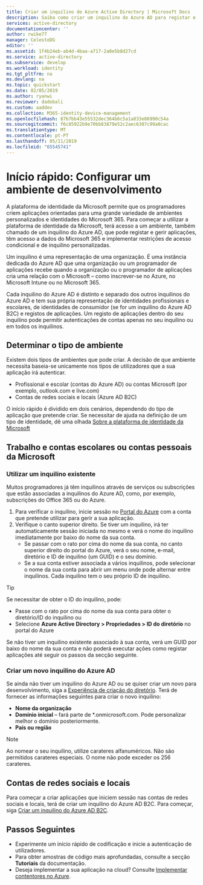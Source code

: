 ```yaml
---
title: Criar um inquilino do Azure Active Directory | Microsoft Docs
description: Saiba como criar um inquilino do Azure AD para registar e criar aplicações.
services: active-directory
documentationcenter: ''
author: rwike77
manager: CelesteDG
editor: ''
ms.assetid: 1f4b24eb-ab4d-4baa-a717-2a0e5b8d27cd
ms.service: active-directory
ms.subservice: develop
ms.workload: identity
ms.tgt_pltfrm: na
ms.devlang: na
ms.topic: quickstart
ms.date: 02/05/2019
ms.author: ryanwi
ms.reviewer: dadobali
ms.custom: aaddev
ms.collection: M365-identity-device-management
ms.openlocfilehash: 87b7bb43e55532dec364b6c5a1a833e86990c54a
ms.sourcegitcommit: f6c85922b9e70bb83879e52c2aec6307c99a0cac
ms.translationtype: MT
ms.contentlocale: pt-PT
ms.lasthandoff: 05/11/2019
ms.locfileid: "65545741"
---
```

# <a name="quickstart-set-up-a-dev-environment"></a>Início rápido: Configurar um ambiente de desenvolvimento

A plataforma de identidade da Microsoft permite que os programadores criem aplicações orientadas para uma grande variedade de ambientes personalizados e identidades do Microsoft 365. Para começar a utilizar a plataforma de identidade da Microsoft, terá acesso a um ambiente, também chamado de um inquilino do Azure AD, que pode registar e gerir aplicações, têm acesso a dados do Microsoft 365 e implementar restrições de acesso condicional e de inquilino personalizadas.

Um inquilino é uma representação de uma organização. É uma instância dedicada do Azure AD que uma organização ou um programador de aplicações recebe quando a organização ou o programador de aplicações cria uma relação com o Microsoft – como inscrever-se no Azure, no Microsoft Intune ou no Microsoft 365.

Cada inquilino do Azure AD é distinto e separado dos outros inquilinos do Azure AD e tem sua própria representação de identidades profissionais e escolares, de identidades de consumidor (se for um inquilino do Azure AD B2C) e registos de aplicações. Um registo de aplicações dentro do seu inquilino pode permitir autenticações de contas apenas no seu inquilino ou em todos os inquilinos.

## <a name="determining-environment-type"></a>Determinar o tipo de ambiente

Existem dois tipos de ambientes que pode criar. A decisão de que ambiente necessita baseia-se unicamente nos tipos de utilizadores que a sua aplicação irá autenticar.

* Profissional e escolar (contas do Azure AD) ou contas Microsoft (por exemplo, outlook.com e live.com)
* Contas de redes sociais e locais (Azure AD B2C)

O início rápido é dividido em dois cenários, dependendo do tipo de aplicação que pretende criar. Se necessitar de ajuda na definição de um tipo de identidade, dê uma olhada [Sobre a plataforma de identidade da Microsoft](about-microsoft-identity-platform.md)

## <a name="work-and-school-accounts-or-personal-microsoft-accounts"></a>Trabalho e contas escolares ou contas pessoais da Microsoft

### <a name="use-an-existing-tenant"></a>Utilizar um inquilino existente

Muitos programadores já têm inquilinos através de serviços ou subscrições que estão associadas a inquilinos do Azure AD, como, por exemplo, subscrições do Office 365 ou do Azure.

1. Para verificar o inquilino, inicie sessão no [Portal do Azure](https://portal.azure.com) com a conta que pretende utilizar para gerir a sua aplicação.
1. Verifique o canto superior direito. Se tiver um inquilino, irá ter automaticamente sessão iniciada no mesmo e verá o nome do inquilino imediatamente por baixo do nome da sua conta.
   * Se passar com o rato por cima do nome da sua conta, no canto superior direito do portal do Azure, verá o seu nome, e-mail, diretório e ID de inquilino (um GUID) e o seu domínio.
   * Se a sua conta estiver associada a vários inquilinos, pode selecionar o nome da sua conta para abrir um menu onde pode alternar entre inquilinos. Cada inquilino tem o seu próprio ID de inquilino.

> [!TIP]
> Se necessitar de obter o ID do inquilino, pode:
> * Passe com o rato por cima do nome da sua conta para obter o diretório/ID do inquilino ou
> * Selecione **Azure Active Directory > Propriedades > ID do diretório** no portal do Azure

Se não tiver um inquilino existente associado à sua conta, verá um GUID por baixo do nome da sua conta e não poderá executar ações como registar aplicações até seguir os passos da secção seguinte.

### <a name="create-a-new-azure-ad-tenant"></a>Criar um novo inquilino do Azure AD

Se ainda não tiver um inquilino do Azure AD ou se quiser criar um novo para desenvolvimento, siga a [Experiência de criação do diretório](https://portal.azure.com/#create/Microsoft.AzureActiveDirectory). Terá de fornecer as informações seguintes para criar o novo inquilino:

- **Nome da organização**
- **Domínio inicial** – fará parte de *.onmicrosoft.com. Pode personalizar melhor o domínio posteriormente.
- **País ou região**

> [!NOTE]
> Ao nomear o seu inquilino, utilize carateres alfanuméricos. Não são permitidos carateres especiais. O nome não pode exceder os 256 carateres.

## <a name="social-and-local-accounts"></a>Contas de redes sociais e locais

Para começar a criar aplicações que iniciem sessão nas contas de redes sociais e locais, terá de criar um inquilino do Azure AD B2C. Para começar, siga [Criar um inquilino do Azure AD B2C](../../active-directory-b2c/tutorial-create-tenant.md).

## <a name="next-steps"></a>Passos Seguintes

* Experimente um início rápido de codificação e inicie a autenticação de utilizadores. 
* Para obter amostras de código mais aprofundadas, consulte a secção **Tutoriais** da documentação.
* Deseja implementar a sua aplicação na cloud? Consulte [Implementar contentores no Azure](https://docs.microsoft.com/azure/index#pivot=products&panel=containers). 
